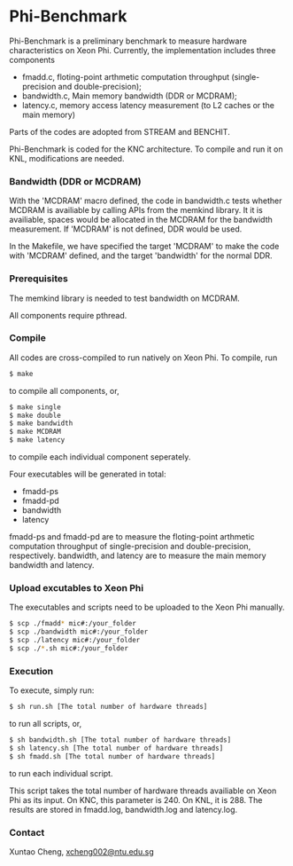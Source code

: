# Phi-Benchmark

Phi-Benchmark is a preliminary benchmark to measure hardware characteristics on Xeon Phi. Currently, the implementation includes three components
  - fmadd.c, floting-point arthmetic computation throughput (single-precision and double-precision); 
  - bandwidth.c, Main memory bandwidth (DDR or MCDRAM);
  - latency.c, memory access latency measurement (to L2 caches or the main memory)

Parts of the codes are adopted from STREAM and BENCHIT. 

Phi-Benchmark is coded for the KNC architecture. To compile and run it on KNL, modifications are needed. 

### Bandwidth (DDR or MCDRAM)

With the 'MCDRAM' macro defined, the code in bandwidth.c tests whether MCDRAM is availiable by calling APIs from the memkind library. It it is availiable, spaces would be allocated in the MCDRAM for the bandwidth measurement. If 'MCDRAM' is not defined, DDR would be used. 

In the Makefile, we have specified the target 'MCDRAM' to make the code with 'MCDRAM' defined, and the target 'bandwidth' for the normal DDR. 

### Prerequisites

The memkind library is needed to test bandwidth on MCDRAM. 

All components require pthread. 

### Compile
All codes are cross-compiled to run natively on Xeon Phi. To compile, run

```sh
$ make
```
to compile all components, or,

```sh
$ make single
$ make double
$ make bandwidth
$ make MCDRAM
$ make latency
```
to compile each individual component seperately. 

Four executables will be generated in total:
  - fmadd-ps
  - fmadd-pd
  - bandwidth
  - latency

fmadd-ps and fmadd-pd are to measure the floting-point arthmetic computation throughput of single-precision and double-precision, respectively. bandwidth, and latency are to measure the main memory bandwidth and latency. 

### Upload excutables to Xeon Phi

The executables and scripts need to be uploaded to the Xeon Phi manually. 

```sh
$ scp ./fmadd* mic#:/your_folder
$ scp ./bandwidth mic#:/your_folder
$ scp ./latency mic#:/your_folder
$ scp ./*.sh mic#:/your_folder
```

### Execution

To execute, simply run:
```sh
$ sh run.sh [The total number of hardware threads]
```

to run all scripts, or, 

```sh
$ sh bandwidth.sh [The total number of hardware threads]
$ sh latency.sh [The total number of hardware threads]
$ sh fmadd.sh [The total number of hardware threads]
```

to run each individual script. 

This script takes the total number of hardware threads availiable on Xeon Phi as its input. On KNC, this parameter is 240. On KNL, it is 288. The results are stored in fmadd.log, bandwidth.log and latency.log.


### Contact
Xuntao Cheng, xcheng002@ntu.edu.sg
